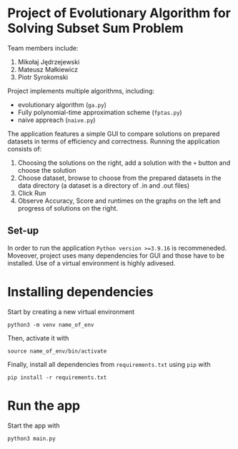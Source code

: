 # Project of Evolutionary Algorithm for Solving Subset Sum Problem

Team members include:
1. Mikołaj Jędrzejewski
2. Mateusz Małkiewicz
3. Piotr Syrokomski

Project implements multiple algorithms, including:
- evolutionary algorithm (`ga.py`)
- Fully polynomial-time approximation scheme (`fptas.py`) 
- naive appreach (`naive.py`)

The application features a simple GUI to compare solutions on prepared datasets in terms of efficiency and correctness. 
Running the application consists of:
1. Choosing the solutions on the right, add a solution with the `+` button and choose the solution
2. Choose dataset, browse to choose from the prepared datasets in the data directory (a dataset is a directory of .in and .out files)
3. Click Run
4. Observe Accuracy, Score and runtimes on the graphs on the left and progress of solutions on the right.

## Set-up
In order to run the application `Python version >=3.9.16` is recommeneded. Moveover, project uses many dependencies for GUI and those have to be installed. Use of a virtual environment is highly adivesed.

# Installing dependencies
Start by creating a new virtual environment
```
python3 -m venv name_of_env
```

Then, activate it with
```
source name_of_env/bin/activate
```

Finally, install all dependencies from `requirements.txt` using `pip` with
```
pip install -r requirements.txt
```

# Run the app
Start the app with
```
python3 main.py
```
